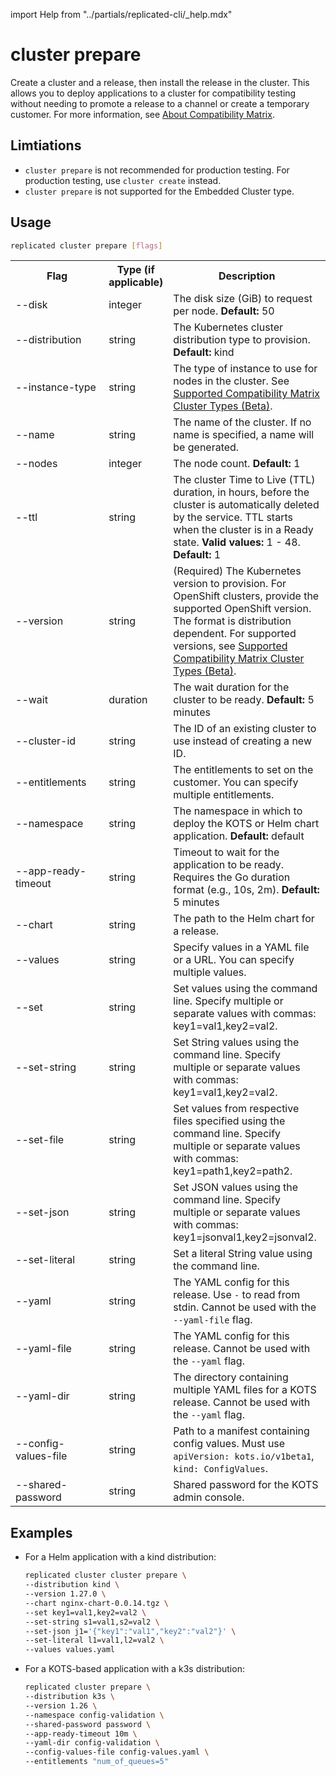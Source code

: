 import Help from "../partials/replicated-cli/_help.mdx"


# cluster prepare

Create a cluster and a release, then install the release in the cluster. This allows you to deploy applications to a cluster for compatibility testing without needing to promote a release to a channel or create a temporary customer. For more information, see [About Compatibility Matrix](/vendor/testing-about).

## Limtiations

* `cluster prepare` is not recommended for production testing. For production testing, use `cluster create` instead.
* `cluster prepare` is not supported for the Embedded Cluster type.

## Usage
```bash
replicated cluster prepare [flags]
```

<table>
  <tr>
    <th width="30%">Flag</th>
    <th width="20%">Type (if applicable)</th>
    <th width="50%">Description</th>
  </tr>
  <Help/>
  <tr>
    <td>--disk</td>
    <td>integer</td>
    <td>The disk size (GiB) to request per node. <strong>Default:</strong> 50</td>
  </tr>
  <tr>
    <td>--distribution</td>
    <td>string</td>
    <td>The Kubernetes cluster distribution type to provision. <strong>Default:</strong> kind</td>
  </tr>
  <tr>
    <td>--instance-type</td>
    <td>string</td>
    <td>The type of instance to use for nodes in the cluster. See <a href="/vendor/testing-supported-clusters">Supported Compatibility Matrix Cluster Types (Beta)</a>.</td>
  </tr>
  <tr>
    <td>--name</td>
    <td>string</td>
    <td>The name of the cluster. If no name is specified, a name will be generated.</td>
  </tr>
  <tr>
    <td>--nodes</td>
    <td>integer</td>
    <td>The node count. <strong>Default:</strong> 1</td>
  </tr>
  <tr>
    <td>--ttl</td>
    <td>string</td>
    <td>The cluster Time to Live (TTL) duration, in hours, before the cluster is automatically deleted by the service. TTL starts when the cluster is in a Ready state. <strong>Valid values:</strong> 1 - 48. <strong>Default:</strong> 1</td>
  </tr>
  <tr>
    <td>--version</td>
    <td>string</td>
    <td>(Required) The Kubernetes version to provision. For OpenShift clusters, provide the supported OpenShift version. The format is distribution dependent. For supported versions, see <a href="/vendor/testing-supported-clusters">Supported Compatibility Matrix Cluster Types (Beta)</a>.</td>
  </tr>
  <tr>
    <td>--wait</td>
    <td>duration</td>
    <td>The wait duration for the cluster to be ready. <strong>Default:</strong> 5 minutes</td>
  </tr>
  <tr>
    <td>--cluster-id</td>
    <td>string</td>
    <td>The ID of an existing cluster to use instead of creating a new ID.</td>
  </tr>
  <tr>
    <td>--entitlements</td>
    <td>string</td>
    <td>The entitlements to set on the customer. You can specify multiple entitlements.</td>
  </tr>
  <tr>
    <td>--namespace</td>
    <td>string</td>
    <td>The namespace in which to deploy the KOTS or Helm chart application. <strong>Default:</strong> default</td>
  </tr>
  <tr>
    <td>--app-ready-timeout</td>
    <td>string</td>
    <td>Timeout to wait for the application to be ready. Requires the Go duration format (e.g., 10s, 2m). <strong>Default:</strong> 5 minutes</td>
  </tr>
  <tr>
    <td>--chart</td>
    <td>string</td>
    <td>The path to the Helm chart for a release.</td>
  </tr>
  <tr>
    <td>--values</td>
    <td>string</td>
    <td>Specify values in a YAML file or a URL. You can specify multiple values.</td>
  </tr>
  <tr>
    <td>--set</td>
    <td>string</td>
    <td>Set values using the command line. Specify multiple or separate values with commas: key1=val1,key2=val2.</td>
  </tr>
  <tr>
    <td>--set-string</td>
    <td>string</td>
    <td>Set String values using the command line. Specify multiple or separate values with commas: key1=val1,key2=val2.</td>
  </tr>
  <tr>
    <td>--set-file</td>
    <td>string</td>
    <td>Set values from respective files specified using the command line. Specify multiple or separate values with commas: key1=path1,key2=path2.</td>
  </tr>
  <tr>
    <td>--set-json</td>
    <td>string</td>
    <td>Set JSON values using the command line. Specify multiple or separate values with commas: key1=jsonval1,key2=jsonval2.</td>
  </tr>
  <tr>
    <td>--set-literal</td>
    <td>string</td>
    <td>Set a literal String value using the command line.</td>
  </tr>
  <tr>
    <td>--yaml</td>
    <td>string</td>
    <td>The YAML config for this release. Use <code>-</code> to read from stdin. Cannot be used with the <code>--yaml-file</code> flag.</td>
  </tr>
  <tr>
    <td>--yaml-file</td>
    <td>string</td>
    <td>The YAML config for this release. Cannot be used with the <code>--yaml</code> flag.</td>
  </tr>
  <tr>
    <td>--yaml-dir</td>
    <td>string</td>
    <td>The directory containing multiple YAML files for a KOTS release. Cannot be used with the <code>--yaml</code> flag.</td>
  </tr>
  <tr>
    <td>--config-values-file</td>
    <td>string</td>
    <td>Path to a manifest containing config values. Must use <code>apiVersion: kots.io/v1beta1</code>, <code>kind: ConfigValues</code>.</td>
  </tr>
  <tr>
    <td>--shared-password</td>
    <td>string</td>
    <td>Shared password for the KOTS admin console.</td>
  </tr>
  
</table>

## Examples

- For a Helm application with a kind distribution:

    ```bash
    replicated cluster cluster prepare \
    --distribution kind \
    --version 1.27.0 \
    --chart nginx-chart-0.0.14.tgz \
    --set key1=val1,key2=val2 \
    --set-string s1=val1,s2=val2 \
    --set-json j1='{"key1":"val1","key2":"val2"}' \
    --set-literal l1=val1,l2=val2 \
    --values values.yaml
    ```

- For a KOTS-based application with a k3s distribution:

    ```bash
    replicated cluster prepare \
    --distribution k3s \
    --version 1.26 \
    --namespace config-validation \
    --shared-password password \
    --app-ready-timeout 10m \
    --yaml-dir config-validation \
    --config-values-file config-values.yaml \
    --entitlements "num_of_queues=5"
    ```


